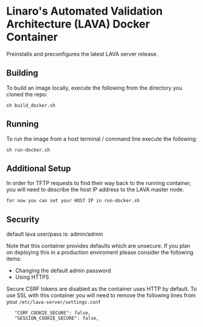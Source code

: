 # Linaro's Automated Validation Architecture (LAVA) Docker Container
Preinstalls and preconfigures the latest LAVA server release.

## Building
To build an image locally, execute the following from the directory you cloned the repo:

```
sh build_docker.sh
```

## Running
To run the image from a host terminal / command line execute the following:

```
sh run-docker.sh
```

## Additional Setup
In order for TFTP requests to find their way back to the running container, you will need to describe the host IP address to the LAVA master node.
```
for now you can set your HOST IP in run-docker.sh
```

## Security
default lava user/pass is: admin/admin

Note that this container provides defaults which are unsecure. If you plan on deploying this in a production enviroment please consider the following items:

  * Changing the default admin password
  * Using HTTPS
  
Secure CSRF tokens are disabled as the container uses HTTP by default. To use SSL with this container you will need to remove the following lines from your ```/etc/lava-server/settings.conf```

```
   "CSRF_COOKIE_SECURE": false,
   "SESSION_COOKIE_SECURE": false,
```
